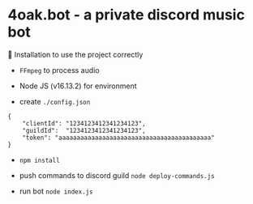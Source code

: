 # 4oak.bot - a private discord music bot

📑 Installation
to use the project correctly

- `FFmpeg` to process audio

- Node JS (v16.13.2) for environment

- create `./config.json`
```
{
	"clientId": "1234123412341234123",
	"guildId":  "1234123412341234123",
	"token": "aaaaaaaaaaaaaaaaaaaaaaaaaaaaaaaaaaaaaaaaaa"
}
```

- `npm install`

- push commands to discord guild `node deploy-commands.js`

- run bot `node index.js`
